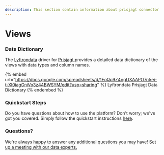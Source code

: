 ```yaml
---
description: This section contain information about prisjagt connector views information
---
```


# Views

### Data Dictionary

The [Lyftrondata](https://www.lyftrondata.com/) driver for [Prisjagt](https://www.lyftrondata.com/integration/Prisjagt/)[ ](https://www.lyftrondata.com/integration/prisjagt/)provides a detailed data dictionary of the views with data types and column names.

{% embed url="https://docs.google.com/spreadsheets/d/1EoQp9Z4ngUXAAPO7n5ei-t-Xl0iagGniVo3z44BWSYM/edit?usp=sharing" %}
Lyftrondata Prisjagt Data Dictionary
{% endembed %}

### Quickstart Steps

Do you have questions about how to use the platform? Don't worry; we've got you covered. Simply follow the quickstart instructions [here](../../../../quickstart-steps.md).

### Questions? <a href="#questions" id="questions"></a>

We're always happy to answer any additional questions you may have! [Set up a meeting with our data experts.](https://www.lyftrondata.com/book-a-meeting/)


